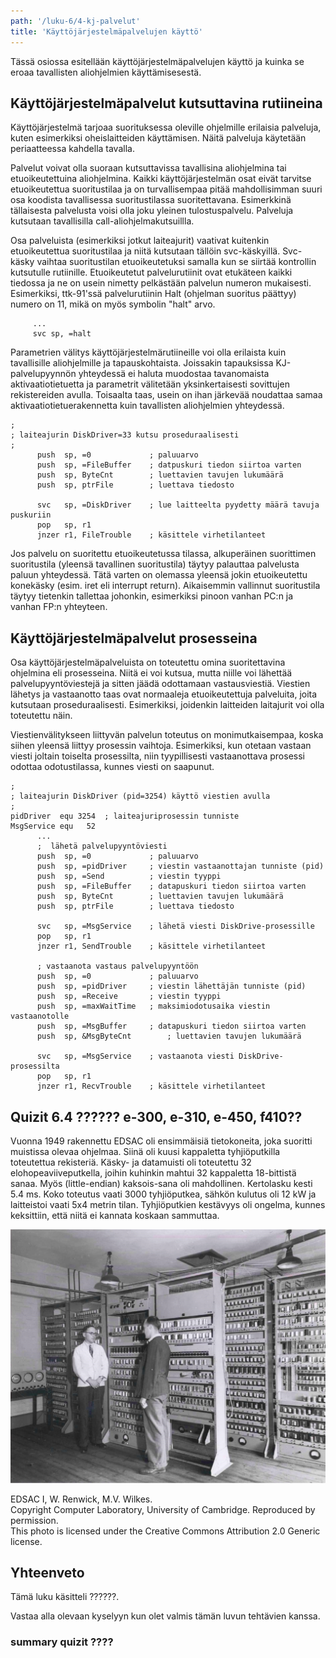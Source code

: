 ```yaml
---
path: '/luku-6/4-kj-palvelut'
title: 'Käyttöjärjestelmäpalvelujen käyttö'
---
```


<div><lead>
Tässä osiossa esitellään käyttöjärjestelmäpalvelujen käyttö ja kuinka se eroaa tavallisten aliohjelmien käyttämisesestä.
</lead></div>

## Käyttöjärjestelmäpalvelut kutsuttavina rutiineina
Käyttöjärjestelmä tarjoaa suorituksessa oleville ohjelmille erilaisia palveluja, kuten esimerkiksi oheislaitteiden käyttämisen. Näitä palveluja käytetään periaatteessa kahdella tavalla. 

Palvelut voivat olla suoraan kutsuttavissa tavallisina aliohjelmina tai etuoikeutettuina aliohjelmina. Kaikki käyttöjärjestelmän osat eivät tarvitse etuoikeutettua suoritustilaa ja on turvallisempaa pitää mahdollisimman suuri osa koodista tavallisessa suoritustilassa suoritettavana. Esimerkkinä tällaisesta palvelusta voisi olla joku yleinen tulostuspalvelu. Palveluja kutsutaan tavallisilla call-aliohjelmakutsuillla. 

Osa palveluista (esimerkiksi jotkut laiteajurit) vaativat kuitenkin etuoikeutettua suoritustilaa ja niitä kutsutaan tällöin svc-käskyillä. Svc-käsky vaihtaa suoritustilan etuoikeutetuksi samalla kun se siirtää kontrollin kutsutulle rutiinille. Etuoikeutetut palvelurutiinit ovat etukäteen kaikki tiedossa ja ne on usein nimetty pelkästään palvelun numeron mukaisesti. Esimerkiksi, ttk-91'ssä palvelurutiinin Halt (ohjelman suoritus päättyy) numero on 11, mikä on myös symbolin "halt" arvo.

```
     ...
     svc sp, =halt
```

Parametrien välitys käyttöjärjestelmärutiineille voi olla erilaista kuin tavallisille aliohjelmille ja tapauskohtaista. Joissakin tapauksissa KJ-palvelupyynnön yhteydessä ei haluta muodostaa tavanomaista aktivaatiotietuetta ja parametrit välitetään yksinkertaisesti sovittujen rekistereiden avulla. Toisaalta taas, usein on ihan järkevää noudattaa samaa aktivaatiotietuerakennetta kuin tavallisten aliohjelmien yhteydessä.

```
;
; laiteajurin DiskDriver=33 kutsu proseduraalisesti
;
      push  sp, =0             ; paluuarvo
      push  sp, =FileBuffer    ; datpuskuri tiedon siirtoa varten
      push  sp, ByteCnt        ; luettavien tavujen lukumäärä
      push  sp, ptrFile        ; luettava tiedosto
      
      svc   sp, =DiskDriver    ; lue laitteelta pyydetty määrä tavuja puskuriin
      pop   sp, r1
      jnzer r1, FileTrouble    ; käsittele virhetilanteet
```

Jos palvelu on suoritettu etuoikeutetussa tilassa, alkuperäinen suorittimen suoritustila (yleensä tavallinen suoritustila) täytyy palauttaa palvelusta paluun yhteydessä. Tätä varten on olemassa yleensä jokin etuoikeutettu konekäsky (esim. iret eli interrupt return). Aikaisemmin vallinnut suoritustila täytyy tietenkin tallettaa johonkin, esimerkiksi pinoon vanhan PC:n ja vanhan FP:n yhteyteen.

## Käyttöjärjestelmäpalvelut prosesseina
Osa käyttöjärjestelmäpalveluista on toteutettu omina suoritettavina ohjelmina eli prosesseina. Niitä ei voi kutsua, mutta niille voi lähettää palvelupyyntöviestejä ja sitten jäädä odottamaan vastausviestiä. Viestien lähetys ja vastaanotto taas ovat normaaleja etuoikeutettuja palveluita, joita kutsutaan proseduraalisesti. Esimerkiksi, joidenkin laitteiden laitajurit voi olla toteutettu näin.

Viestienvälitykseen liittyvän palvelun toteutus on monimutkaisempaa, koska siihen yleensä liittyy prosessin vaihtoja. Esimerkiksi, kun otetaan vastaan viesti joltain toiselta prosessilta, niin tyypillisesti vastaanottava prosessi odottaa odotustilassa, kunnes viesti on saapunut.

```
;
; laiteajurin DiskDriver (pid=3254) käyttö viestien avulla
;
pidDriver  equ 3254  ; laiteajuriprosessin tunniste
MsgService equ   52
      ...
      ;  lähetä palvelupyyntöviesti
      push  sp, =0             ; paluuarvo
      push  sp, =pidDriver     ; viestin vastaanottajan tunniste (pid)
      push  sp, =Send          ; viestin tyyppi
      push  sp, =FileBuffer    ; datapuskuri tiedon siirtoa varten
      push  sp, ByteCnt        ; luettavien tavujen lukumäärä
      push  sp, ptrFile        ; luettava tiedosto
      
      svc   sp, =MsgService    ; lähetä viesti DiskDrive-prosessille
      pop   sp, r1
      jnzer r1, SendTrouble    ; käsittele virhetilanteet
      
      ; vastaanota vastaus palvelupyyntöön
      push  sp, =0             ; paluuarvo
      push  sp, =pidDriver     ; viestin lähettäjän tunniste (pid)
      push  sp, =Receive       ; viestin tyyppi
      push  sp, =maxWaitTime   ; maksimiodotusaika viestin vastaanotolle
      push  sp, =MsgBuffer     ; datapuskuri tiedon siirtoa varten
      push  sp, &MsgByteCnt        ; luettavien tavujen lukumäärä
      
      svc   sp, =MsgService    ; vastaanota viesti DiskDrive-prosessilta
      pop   sp, r1
      jnzer r1, RecvTrouble    ; käsittele virhetilanteet
```



## Quizit 6.4 ??????  e-300, e-310, e-450, f410??
<!-- quiz 6.4.??  ????? -->

<div><quiznator id="5caf0493fd9fd71425c6d6c6"></quiznator></div>

<text-box variant="example" name="Historiaa:  EDSAC">
  
Vuonna 1949 rakennettu EDSAC oli ensimmäisiä tietokoneita, joka suoritti muistissa olevaa ohjelmaa. Siinä oli kuusi kappaletta tyhjiöputkilla toteutettua rekisteriä. Käsky- ja datamuisti oli toteutettu 32 elohopeaviiveputkella, joihin kuhinkin mahtui 32 kappaletta 18-bittistä sanaa. Myös (little-endian) kaksois-sana oli mahdollinen. Kertolasku kesti 5.4 ms. Koko toteutus vaati 3000 tyhjiöputkea, sähkön kulutus oli 12 kW ja  laitteistoi vaati 5x4 metrin tilan. Tyhjiöputkien kestävyys oli ongelma, kunnes keksittiin, että niitä ei kannata koskaan sammuttaa. 

<!-- kuva: ch-6-4-edsac    -->

![iso tietokonesali, jossa kaksi tutkijaa seisoo yli 2m korkuisten ja 1m leeviden telineiden edessä. Yhdessä tällaisessa telineessä saattoi olla toteutettuna yksi rekisteri.](./ch-6-4-edsac.svg)
<div>
<illustrations motive="ch-6-4-edsac"></illustrations>
</div>
EDSAC I, W. Renwick, M.V. Wilkes.<br>
Copyright Computer Laboratory, University of Cambridge. Reproduced by permission.<br>
This photo is licensed under the Creative Commons Attribution 2.0 Generic license.

</text-box>



## Yhteenveto
Tämä luku käsitteli ??????.

Vastaa alla olevaan kyselyyn kun olet valmis tämän luvun tehtävien kanssa.


###  summary quizit ????

<div><quiznator id="5caf0493fd9fd71425c6d6c6"></quiznator></div>
